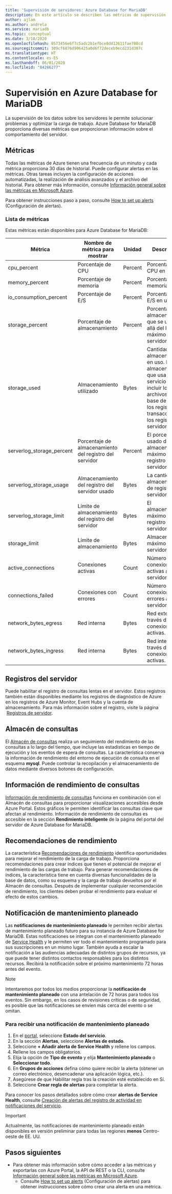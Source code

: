 ```yaml
---
title: 'Supervisión de servidores: Azure Database for MariaDB'
description: En este artículo se describen las métricas de supervisión y alertas de Azure Database for MariaDB, incluidas las estadísticas de CPU, almacenamiento y conexión.
author: ajlam
ms.author: andrela
ms.service: mariadb
ms.topic: conceptual
ms.date: 3/18/2020
ms.openlocfilehash: 0573456e6f7c5adc2b1efbce8dd12611fae788cd
ms.sourcegitcommit: 309cf6876d906425a0d6f72deceb9ecd231d387c
ms.translationtype: HT
ms.contentlocale: es-ES
ms.lasthandoff: 06/01/2020
ms.locfileid: "84266277"
---
```

# <a name="monitoring-in-azure-database-for-mariadb"></a>Supervisión en Azure Database for MariaDB
La supervisión de los datos sobre los servidores le permite solucionar problemas y optimizar la carga de trabajo. Azure Database for MariaDB proporciona diversas métricas que proporcionan información sobre el comportamiento del servidor.

## <a name="metrics"></a>Métricas
Todas las métricas de Azure tienen una frecuencia de un minuto y cada métrica proporciona 30 días de historial. Puede configurar alertas en las métricas. Otras tareas incluyen la configuración de acciones automatizadas, la realización de análisis avanzados y el archivo del historial. Para obtener más información, consulte [Información general sobre las métricas en Microsoft Azure](../monitoring-and-diagnostics/monitoring-overview-metrics.md).

Para obtener instrucciones paso a paso, consulte [How to set up alerts](howto-alert-metric.md) (Configuración de alertas).

### <a name="list-of-metrics"></a>Lista de métricas
Estas métricas están disponibles para Azure Database for MariaDB:

|Métrica|Nombre de métrica para mostrar|Unidad|Descripción|
|---|---|---|---|
|cpu_percent|Porcentaje de CPU|Percent|Porcentaje de CPU en uso.|
|memory_percent|Porcentaje de memoria|Percent|Porcentaje de memoria en uso.|
|io_consumption_percent|Porcentaje de E/S|Percent|Porcentaje de E/S en uso.|
|storage_percent|Porcentaje de almacenamiento|Percent|Porcentaje de almacenamiento que se usa más allá del límite máximo del servidor.|
|storage_used|Almacenamiento utilizado|Bytes|Cantidad de almacenamiento en uso. El almacenamiento que usa el servicio puede incluir los archivos de base de datos, los registros de transacciones y los registros de servidor.|
|serverlog_storage_percent|Porcentaje de almacenamiento del registro del servidor|Percent|El porcentaje usado del almacenamiento máximo de registro del servidor.|
|serverlog_storage_usage|Almacenamiento del registro del servidor usado|Bytes|La cantidad de almacenamiento de registro del servidor en uso.|
|serverlog_storage_limit|Límite de almacenamiento del registro del servidor|Bytes|El almacenamiento máximo de registro de este servidor.|
|storage_limit|Límite de almacenamiento|Bytes|Almacenamiento máximo de este servidor.|
|active_connections|Conexiones activas|Count|Número de conexiones activas al servidor.|
|connections_failed|Conexiones con errores|Count|Número de conexiones con errores al servidor.|
|network_bytes_egress|Red interna|Bytes|Red externa a través de conexiones activas.|
|network_bytes_ingress|Red interna|Bytes|Red interna a través de conexiones activas.|

## <a name="server-logs"></a>Registros del servidor

Puede habilitar el registro de consultas lentas en el servidor. Estos registros también están disponibles mediante los registros de diagnóstico de Azure en los registros de Azure Monitor, Event Hubs y la cuenta de almacenamiento. Para más información sobre el registro, visite la página  [Registros de servidor](concepts-server-logs.md).

## <a name="query-store"></a>Almacén de consultas

El [Almacén de consultas](concepts-query-store.md) realiza un seguimiento del rendimiento de las consultas a lo largo del tiempo, que incluye las estadísticas en tiempo de ejecución y los eventos de espera de consultas. La característica conserva la información de rendimiento del entorno de ejecución de consulta en el esquema **mysql**. Puede controlar la recopilación y el almacenamiento de datos mediante diversos botones de configuración.

## <a name="query-performance-insight"></a>Información de rendimiento de consultas

[Información de rendimiento de consultas](concepts-query-performance-insight.md) funciona en combinación con el Almacén de consultas para proporcionar visualizaciones accesibles desde Azure Portal. Estos gráficos le permiten identificar las consultas clave que afectan al rendimiento. Información de rendimiento de consultas es accesible en la sección **Rendimiento inteligente** de la página del portal del servidor de Azure Database for MariaDB.

## <a name="performance-recommendations"></a>Recomendaciones de rendimiento

La característica [Recomendaciones de rendimiento](concepts-performance-recommendations.md) identifica oportunidades para mejorar el rendimiento de la carga de trabajo. Proporciona recomendaciones para crear índices que tienen el potencial de mejorar el rendimiento de las cargas de trabajo. Para generar recomendaciones de índices, la característica tiene en cuenta diversas funcionalidades de la base de datos, como su esquema y la carga de trabajo devueltos por el Almacén de consultas. Después de implementar cualquier recomendación de rendimiento, los clientes deben probar el rendimiento para evaluar el efecto de estos cambios.

## <a name="planned-maintenance-notification"></a>Notificación de mantenimiento planeado

Las **notificaciones de mantenimiento planeado** le permiten recibir alertas de mantenimiento planeado futuro para su instancia de Azure Database for MariaDB. Estas notificaciones se integran con el mantenimiento planeado de [Service Health](../service-health/overview.md) y le permiten ver todo el mantenimiento programado para sus suscripciones en un mismo lugar. También ayuda a escalar la notificación a las audiencias adecuadas de distintos grupos de recursos, ya que puede tener distintos contactos responsables para los distintos recursos. Recibirá la notificación sobre el próximo mantenimiento 72 horas antes del evento.

> [!Note]
> Intentaremos por todos los medios proporcionar la **notificación de mantenimiento planeado** con una antelación de 72 horas para todos los eventos. Sin embargo, en los casos de revisiones críticas o de seguridad, es posible que las notificaciones se envíen más cerca del evento o se omitan.

### <a name="to-receive-planned-maintenance-notification"></a>Para recibir una notificación de mantenimiento planeado

1. En el [portal](https://portal.azure.com), seleccione **Estado del servicio**.
2. En la sección **Alertas**, seleccione **Alertas de estado**.
3. Seleccione **+ Añadir alerta de Service Health** y rellene los campos.
4. Rellene los campos obligatorios. 
5. Elija la opción de **Tipo de evento** y elija **Mantenimiento planeado** o **Seleccionar todo**.
6. En **Grupos de acciones** defina cómo quiere recibir la alerta (obtener un correo electrónico, desencadenar una aplicación lógica, etc.).  
7. Asegúrese de que Habilitar regla tras la creación esté establecido en Sí.
8. Seleccione **Crear regla de alertas** para completar la alerta.

Para conocer los pasos detallados sobre cómo crear **alertas de Service Health**, consulte [Creación de alertas del registro de actividad en notificaciones del servicio](../service-health/alerts-activity-log-service-notifications.md).

> [!IMPORTANT]
> Actualmente, las notificaciones de mantenimiento planeado están disponibles en versión preliminar para todas las regiones **menos** Centro-oeste de EE. UU.

## <a name="next-steps"></a>Pasos siguientes

- Para obtener más información sobre cómo acceder a las métricas y exportarlas con Azure Portal, la API de REST o la CLI, consulte [Información general sobre las métricas en Microsoft Azure](../monitoring-and-diagnostics/monitoring-overview-metrics.md).
  - Consulte [How to set up alerts](howto-alert-metric.md) (Configuración de alertas) para obtener instrucciones sobre cómo crear una alerta en una métrica.
